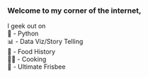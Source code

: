 ### Welcome to my corner of the internet,

I geek out on <br />
:snake: - Python <br />
:bar_chart: - Data Viz/Story Telling <br />
:scroll: - Food History <br />
:man_cook: - Cooking <br />
:flying_disc: - Ultimate Frisbee <br />
